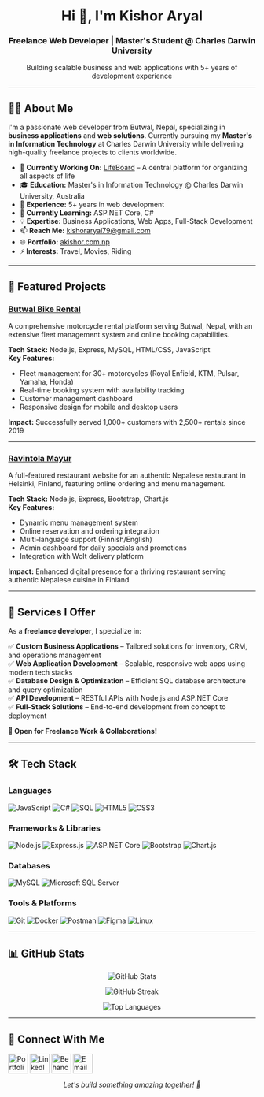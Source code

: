<h1 align="center">Hi 👋, I'm Kishor Aryal</h1>
<h3 align="center">Freelance Web Developer | Master's Student @ Charles Darwin University</h3>
<p align="center">Building scalable business and web applications with 5+ years of development experience</p>

---

## 👨‍💻 About Me

I'm a passionate web developer from Butwal, Nepal, specializing in **business applications** and **web solutions**. Currently pursuing my **Master's in Information Technology** at Charles Darwin University while delivering high-quality freelance projects to clients worldwide.

- 🔭 **Currently Working On:** [LifeBoard](https://github.com/yourusername/lifeboard) – A central platform for organizing all aspects of life
- 🎓 **Education:** Master's in Information Technology @ Charles Darwin University, Australia
- 💼 **Experience:** 5+ years in web development
- 🌱 **Currently Learning:** ASP.NET Core, C#
- 💡 **Expertise:** Business Applications, Web Apps, Full-Stack Development
- 📫 **Reach Me:** kishoraryal79@gmail.com
- 🌐 **Portfolio:** [akishor.com.np](https://www.akishor.com.np)
- ⚡ **Interests:** Travel, Movies, Riding

---

## 🚀 Featured Projects

### [Butwal Bike Rental](http://butwalbikerental.com)
A comprehensive motorcycle rental platform serving Butwal, Nepal, with an extensive fleet management system and online booking capabilities.

**Tech Stack:** Node.js, Express, MySQL, HTML/CSS, JavaScript  
**Key Features:**
- Fleet management for 30+ motorcycles (Royal Enfield, KTM, Pulsar, Yamaha, Honda)
- Real-time booking system with availability tracking
- Customer management dashboard
- Responsive design for mobile and desktop users

**Impact:** Successfully served 1,000+ customers with 2,500+ rentals since 2019

---

### [Ravintola Mayur](https://mayur.fi)
A full-featured restaurant website for an authentic Nepalese restaurant in Helsinki, Finland, featuring online ordering and menu management.

**Tech Stack:** Node.js, Express, Bootstrap, Chart.js  
**Key Features:**
- Dynamic menu management system
- Online reservation and ordering integration
- Multi-language support (Finnish/English)
- Admin dashboard for daily specials and promotions
- Integration with Wolt delivery platform

**Impact:** Enhanced digital presence for a thriving restaurant serving authentic Nepalese cuisine in Finland

---

## 💼 Services I Offer

As a **freelance developer**, I specialize in:

✅ **Custom Business Applications** – Tailored solutions for inventory, CRM, and operations management  
✅ **Web Application Development** – Scalable, responsive web apps using modern tech stacks  
✅ **Database Design & Optimization** – Efficient SQL database architecture and query optimization  
✅ **API Development** – RESTful APIs with Node.js and ASP.NET Core  
✅ **Full-Stack Solutions** – End-to-end development from concept to deployment

**💬 Open for Freelance Work & Collaborations!**

---

## 🛠️ Tech Stack

### Languages
![JavaScript](https://img.shields.io/badge/JavaScript-F7DF1E?style=for-the-badge&logo=javascript&logoColor=black)
![C#](https://img.shields.io/badge/C%23-239120?style=for-the-badge&logo=c-sharp&logoColor=white)
![SQL](https://img.shields.io/badge/SQL-4479A1?style=for-the-badge&logo=mysql&logoColor=white)
![HTML5](https://img.shields.io/badge/HTML5-E34F26?style=for-the-badge&logo=html5&logoColor=white)
![CSS3](https://img.shields.io/badge/CSS3-1572B6?style=for-the-badge&logo=css3&logoColor=white)

### Frameworks & Libraries
![Node.js](https://img.shields.io/badge/Node.js-339933?style=for-the-badge&logo=node.js&logoColor=white)
![Express.js](https://img.shields.io/badge/Express.js-000000?style=for-the-badge&logo=express&logoColor=white)
![ASP.NET Core](https://img.shields.io/badge/ASP.NET_Core-512BD4?style=for-the-badge&logo=dotnet&logoColor=white)
![Bootstrap](https://img.shields.io/badge/Bootstrap-7952B3?style=for-the-badge&logo=bootstrap&logoColor=white)
![Chart.js](https://img.shields.io/badge/Chart.js-FF6384?style=for-the-badge&logo=chartdotjs&logoColor=white)

### Databases
![MySQL](https://img.shields.io/badge/MySQL-4479A1?style=for-the-badge&logo=mysql&logoColor=white)
![Microsoft SQL Server](https://img.shields.io/badge/MS_SQL_Server-CC2927?style=for-the-badge&logo=microsoft-sql-server&logoColor=white)

### Tools & Platforms
![Git](https://img.shields.io/badge/Git-F05032?style=for-the-badge&logo=git&logoColor=white)
![Docker](https://img.shields.io/badge/Docker-2496ED?style=for-the-badge&logo=docker&logoColor=white)
![Postman](https://img.shields.io/badge/Postman-FF6C37?style=for-the-badge&logo=postman&logoColor=white)
![Figma](https://img.shields.io/badge/Figma-F24E1E?style=for-the-badge&logo=figma&logoColor=white)
![Linux](https://img.shields.io/badge/Linux-FCC624?style=for-the-badge&logo=linux&logoColor=black)

---

## 📊 GitHub Stats

<p align="center">
  <img src="https://github-readme-stats.vercel.app/api?username=yourusername&show_icons=true&theme=tokyonight&hide_border=true" alt="GitHub Stats" />
</p>

<p align="center">
  <img src="https://github-readme-streak-stats.herokuapp.com/?user=yourusername&theme=tokyonight&hide_border=true" alt="GitHub Streak" />
</p>

<p align="center">
  <img src="https://github-readme-stats.vercel.app/api/top-langs/?username=yourusername&layout=compact&theme=tokyonight&hide_border=true" alt="Top Languages" />
</p>

---

## 🤝 Connect With Me

<p align="left">
<a href="https://www.akishor.com.np" target="_blank"><img align="center" src="https://img.icons8.com/?size=100&id=21081&format=png&color=000000" alt="Portfolio" height="40" width="40" /></a>
<a href="https://linkedin.com/in/kishor-aryal-764932208" target="_blank"><img align="center" src="https://raw.githubusercontent.com/rahuldkjain/github-profile-readme-generator/master/src/images/icons/Social/linked-in-alt.svg" alt="LinkedIn" height="40" width="40" /></a>
<a href="https://www.behance.net/kishu88" target="_blank"><img align="center" src="https://raw.githubusercontent.com/rahuldkjain/github-profile-readme-generator/master/src/images/icons/Social/behance.svg" alt="Behance" height="40" width="40" /></a>
<a href="mailto:kishoraryal79@gmail.com"><img align="center" src="https://img.shields.io/badge/Email-D14836?style=for-the-badge&logo=gmail&logoColor=white" alt="Email" height="40" /></a>
</p>

<p align="center">
  <i>Let's build something amazing together! 🚀</i>
</p>
